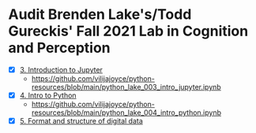 # Audit Brenden Lake's/Todd Gureckis' Fall 2021 Lab in Cognition and Perception
- [x] [3. Introduction to Jupyter](https://cims.nyu.edu/~brenden/courses/labincp/chapters/02/00-jupyter.html)
  - https://github.com/vilijajoyce/python-resources/blob/main/python_lake_003_intro_jupyter.ipynb  
- [x] [4. Intro to Python](https://cims.nyu.edu/~brenden/courses/labincp/chapters/03/00-python.html) 
  - https://github.com/vilijajoyce/python-resources/blob/main/python_lake_004_intro_python.ipynb  
- [x] [5. Format and structure of digital data](https://cims.nyu.edu/~brenden/courses/labincp/chapters/05/00-data.html)
